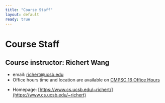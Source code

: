 ```yaml
---
title: "Course Staff"
layout: default
ready: true
---
```


# Course Staff<a name="staff"></a>

## Course instructor: Richert Wang
* email: richert@ucsb.edu
* Office hours time and location are available on [CMPSC 16 Office Hours](/info/office_hours/)
<!--- * Open lab hours are available on [CS 16 Open Lab Hours](/info/cs8_open_lab_hours/) -->
* Homepage: [https://www.cs.ucsb.edu/~richert/](https://www.cs.ucsb.edu/~richert)

